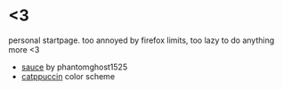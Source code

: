 # <3
personal startpage. too annoyed by firefox limits, too lazy to do anything more <3
- [sauce](https://www.deviantart.com/phantomghost1525/art/b-615050070) by phantomghost1525
- [catppuccin](https://github.com/catppuccin/catppuccin#-palette) color scheme
